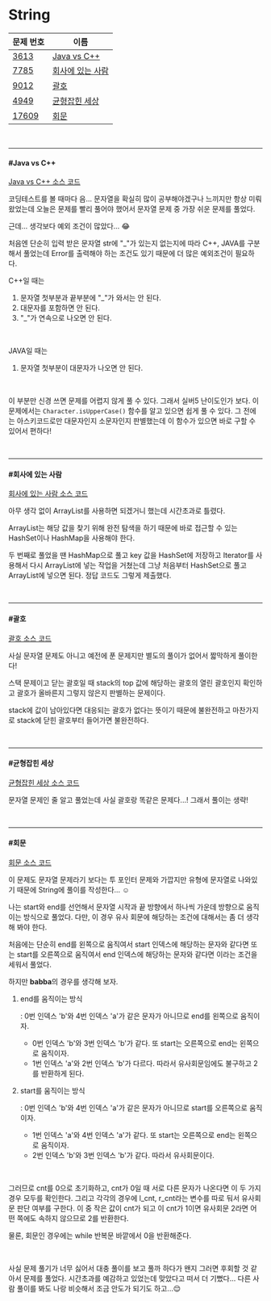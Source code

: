 # String

| 문제 번호                                      | 이름                                  |
| ---------------------------------------------- | ------------------------------------- |
| [3613](https://www.acmicpc.net/problem/3613)   | [Java vs C++](#Java-vs-C++)           |
| [7785](https://www.acmicpc.net/problem/7785)   | [회사에 있는 사람](#회사에-있는-사람) |
| [9012](https://www.acmicpc.net/problem/9012)   | [괄호](#괄호)                         |
| [4949](https://www.acmicpc.net/problem/4949)   | [균형잡힌 세상](#균형잡힌-세상)       |
| [17609](https://www.acmicpc.net/problem/17609) | [회문](#회문)                         |

<br>

<hr>

#### #Java vs C++

[Java vs C++ 소스 코드](https://github.com/hjyeon-n/Algorithm_study/blob/master/BOJ/2021.03/Solution_3613.java)

코딩테스트를 볼 때마다 음... 문자열을 확실히 많이 공부해야겠구나 느끼지만 항상 미뤄왔었는데 오늘은 문제를 빨리 풀어야 했어서 문자열 문제 중 가장 쉬운 문제를 풀었다.

근데... 생각보다 예외 조건이 많았다... 😂

처음엔 단순히 입력 받은 문자열 str에 "_"가 있는지 없는지에 따라 C++, JAVA를 구분해서 풀었는데 Error를 출력해야 하는 조건도 있기 때문에 더 많은 예외조건이 필요하다.

C++일 때는

1. 문자열 첫부분과 끝부분에 "_"가 와서는 안 된다.
2. 대문자를 포함하면 안 된다.
3. "_"가 연속으로 나오면 안 된다.

<br>

JAVA일 때는

1. 문자열 첫부분이 대문자가 나오면 안 된다.

<br>

이 부분만 신경 쓰면 문제를 어렵지 않게 풀 수 있다. 그래서 실버5 난이도인가 보다. 이 문제에서는 `Character.isUpperCase()` 함수를 알고 있으면 쉽게 풀 수 있다. 그 전에는 아스키코드로만 대문자인지 소문자인지 판별했는데 이 함수가 있으면 바로 구할 수 있어서 편하다!

<br>

<hr>

#### #회사에 있는 사람

[회사에 있는 사람 소스 코드](https://github.com/hjyeon-n/Algorithm_study/blob/master/BOJ/2021.03/Solution_7785.java)

아무 생각 없이 ArrayList를 사용하면 되겠거니 했는데 시간초과로 틀렸다. 

ArrayList는 해당 값을 찾기 위해 완전 탐색을 하기 때문에 바로 접근할 수 있는 HashSet이나 HashMap을 사용해야 한다.

두 번째로 풀었을 땐 HashMap으로 풀고 key 값을 HashSet에 저장하고 Iterator를 사용해서 다시 ArrayList에 넣는 작업을 거쳤는데 그냥 처음부터 HashSet으로 풀고 ArrayList에 넣으면 된다. 정답 코드도 그렇게 제출했다.

<br>

<hr>

#### #괄호

[괄호 소스 코드](https://github.com/hjyeon-n/Algorithm_study/blob/master/BOJ/2020.07/Solution_9012.java)

사실 문자열 문제도 아니고 예전에 푼 문제지만 별도의 풀이가 없어서 짧막하게 풀이한다!

스택 문제이고 닫는 괄호일 때 stack의 top 값에 해당하는 괄호의 열린 괄호인지 확인하고 괄호가 올바른지 그렇지 않은지 판별하는 문제이다.

stack에 값이 남아있다면 대응되는 괄호가 없다는 뜻이기 때문에 불완전하고 마찬가지로 stack에 닫힌 괄호부터 들어가면 불완전하다.

<br>

<hr>

#### #균형잡힌 세상

[균형잡힌 세상 소스 코드](https://github.com/hjyeon-n/Algorithm_study/blob/master/BOJ/2021.03/Solution_4949.java)

문자열 문제인 줄 알고 풀었는데 사실 괄호랑 똑같은 문제다...! 그래서 풀이는 생략!

<br>

<hr>

#### #회문

[회문 소스 코드](https://github.com/hjyeon-n/Algorithm_study/blob/master/BOJ/2021.03/Solution_17609.java)

이 문제도 문자열 문제라기 보다는 투 포인터 문제와 가깝지만 유형에 문자열로 나와있기 때문에 String에 풀이를 작성한다... ☺

나는 start와 end를 선언해서 문자열 시작과 끝 방향에서 하나씩 가운데 방향으로 움직이는 방식으로 풀었다. 다만, 이 경우 유사 회문에 해당하는 조건에 대해서는 좀 더 생각해 봐야 한다.

처음에는 단순히 end를 왼쪽으로 움직여서 start 인덱스에 해당하는 문자와 같다면 또는 start를 오른쪽으로 움직여서 end 인덱스에 해당하는 문자와 같다면 이라는 조건을 세워서 풀었다.

하지만 **babba**의 경우를 생각해 보자.

1. end를 움직이는 방식

   : 0번 인덱스 'b'와 4번 인덱스 'a'가 같은 문자가 아니므로 end를 왼쪽으로 움직이자.

   + 0번 인덱스 'b'와 3번 인덱스 'b'가 같다. 또 start는 오른쪽으로 end는 왼쪽으로 움직이자.
   + 1번 인덱스 'a'와 2번 인덱스 'b'가 다르다. 따라서 유사회문임에도 불구하고 2를 반환하게 된다.

2. start를 움직이는 방식

   : 0번 인덱스 'b'와 4번 인덱스 'a'가 같은 문자가 아니므로 start를 오른쪽으로 움직이자.

   + 1번 인덱스 'a'와 4번 인덱스 'a'가 같다. 또 start는 오른쪽으로 end는 왼쪽으로 움직이자.
   + 2번 인덱스 'b'와 3번 인덱스 'b'가 같다. 따라서 유사회문이다.

<br>

그러므로 cnt를 0으로 초기화하고, cnt가 0일 때 서로 다른 문자가 나온다면 이 두 가지 경우 모두를 확인한다. 그리고 각각의 경우에 l_cnt, r_cnt라는 변수를 따로 둬서 유사회문 판단 여부를 구한다. 이 중 작은 값이 cnt가 되고 이 cnt가 1이면 유사회문 2라면 어떤 쪽에도 속하지 않으므로 2를 반환한다.

물론, 회문인 경우에는 while 반복문 바깥에서 0을 반환해준다.

<br>

사실 문제 풀기가 너무 싫어서 대충 풀이를 보고 풀까 하다가 왠지 그러면 후회할 것 같아서 문제를 풀었다. 시간초과를 예감하고 있었는데 맞았다고 떠서 더 기뻤다... 다른 사람 풀이를 봐도 나랑 비슷해서 조금 안도가 되기도 하고...😌